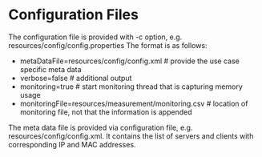 # Configuration Files

The configuration file is provided with -c option, e.g. resources/config/config.properties
The format is as follows:

 * metaDataFile=resources/config/config.xml # provide the use case specific meta data
 * verbose=false # additional output
 * monitoring=true # start monitoring thread that is capturing memory usage
 * monitoringFile=resources/measurement/monitoring.csv # location of monitoring file, not that the information is appended

The meta data file is provided via configuration file, e.g. resources/config/config.xml.
It contains the list of servers and clients with corresponding IP and MAC addresses.
